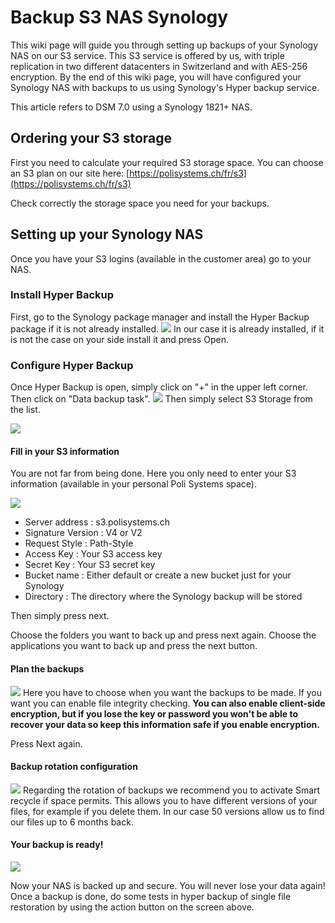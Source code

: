 
# Backup S3 NAS Synology

This wiki page will guide you through setting up backups of your Synology NAS on our S3 service.
This S3 service is offered by us, with triple replication in two different datacenters in Switzerland and with AES-256 encryption.
By the end of this wiki page, you will have configured your Synology NAS with backups to us using Synology's Hyper backup service.

This article refers to DSM 7.0 using a Synology 1821+ NAS.

## Ordering your S3 storage

First you need to calculate your required S3 storage space.
You can choose an S3 plan on our site here: [https://polisystems.ch/fr/s3](https://polisystems.ch/fr/s3)

Check correctly the storage space you need for your backups.

## Setting up your Synology NAS

Once you have your S3 logins (available in the customer area) go to your NAS.

### Install Hyper Backup

First, go to the Synology package manager and install the Hyper Backup package if it is not already installed.
![](https://i.imgur.com/fYxp2yu.png)
In our case it is already installed, if it is not the case on your side install it and press Open.

### Configure Hyper Backup

Once Hyper Backup is open, simply click on "+" in the upper left corner.
Then click on "Data backup task".
![](https://i.imgur.com/rUKj76u.png)
Then simply select S3 Storage from the list.

![](https://i.imgur.com/oFrO2ke.png)

#### Fill in your S3 information
You are not far from being done. 
Here you only need to enter your S3 information (available in your personal Poli Systems space).

![](https://i.imgur.com/brIOHIa.png)

 - Server address : s3.polisystems.ch
 - Signature Version : V4 or V2
 - Request Style : Path-Style
 - Access Key : Your S3 access key
 - Secret Key : Your S3 secret key
 - Bucket name : Either default or create a new bucket just for your Synology
 - Directory : The directory where the Synology backup will be stored

Then simply press next.

Choose the folders you want to back up and press next again.
Choose the applications you want to back up and press the next button.

#### Plan the backups

![](https://i.imgur.com/SYThAs0.png)
Here you have to choose when you want the backups to be made.
If you want you can enable file integrity checking.
**You can also enable client-side encryption, but if you lose the key or password you won't be able to recover your data so keep this information safe if you enable encryption.**

Press Next again.

#### Backup rotation configuration
![](https://i.imgur.com/C129Jf4.png)
Regarding the rotation of backups we recommend you to activate Smart recycle if space permits.
This allows you to have different versions of your files, for example if you delete them.
In our case 50 versions allow us to find our files up to 6 months back.

#### Your backup is ready!
![](https://i.imgur.com/ZrPK8mw.png)

Now your NAS is backed up and secure. You will never lose your data again!
Once a backup is done, do some tests in hyper backup of single file restoration by using the action button on the screen above.
